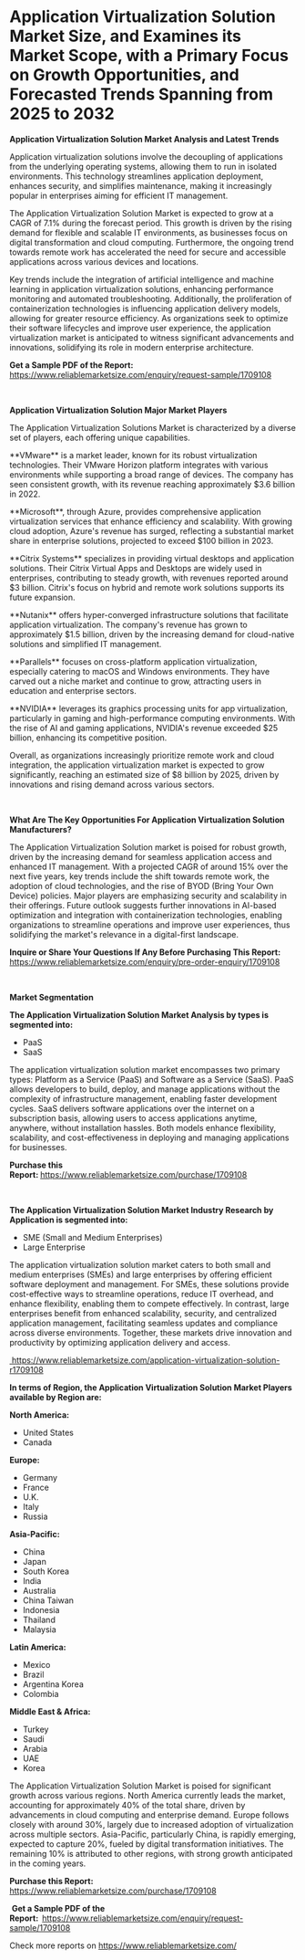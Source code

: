 <p><h1>Application Virtualization Solution Market Size, and Examines its Market Scope, with a Primary Focus on Growth Opportunities, and Forecasted Trends Spanning from 2025 to 2032</h1></p><p><strong>Application Virtualization Solution Market Analysis and Latest Trends</strong></p>
<p><p>Application virtualization solutions involve the decoupling of applications from the underlying operating systems, allowing them to run in isolated environments. This technology streamlines application deployment, enhances security, and simplifies maintenance, making it increasingly popular in enterprises aiming for efficient IT management. </p><p>The Application Virtualization Solution Market is expected to grow at a CAGR of 7.1% during the forecast period. This growth is driven by the rising demand for flexible and scalable IT environments, as businesses focus on digital transformation and cloud computing. Furthermore, the ongoing trend towards remote work has accelerated the need for secure and accessible applications across various devices and locations.</p><p>Key trends include the integration of artificial intelligence and machine learning in application virtualization solutions, enhancing performance monitoring and automated troubleshooting. Additionally, the proliferation of containerization technologies is influencing application delivery models, allowing for greater resource efficiency. As organizations seek to optimize their software lifecycles and improve user experience, the application virtualization market is anticipated to witness significant advancements and innovations, solidifying its role in modern enterprise architecture.</p></p>
<p><strong>Get a Sample PDF of the Report:&nbsp;</strong> <a href="https://www.reliablemarketsize.com/enquiry/request-sample/1709108?utm_campaign=2317&utm_medium=2&utm_source=Github&utm_content=ia&utm_term=27032025&utm_id=application-virtualization-solution">https://www.reliablemarketsize.com/enquiry/request-sample/1709108</a></p>
<p>&nbsp;</p>
<p><strong>Application Virtualization Solution Major Market Players</strong></p>
<p><p>The Application Virtualization Solutions Market is characterized by a diverse set of players, each offering unique capabilities. </p><p>**VMware** is a market leader, known for its robust virtualization technologies. Their VMware Horizon platform integrates with various environments while supporting a broad range of devices. The company has seen consistent growth, with its revenue reaching approximately $3.6 billion in 2022.</p><p>**Microsoft**, through Azure, provides comprehensive application virtualization services that enhance efficiency and scalability. With growing cloud adoption, Azure's revenue has surged, reflecting a substantial market share in enterprise solutions, projected to exceed $100 billion in 2023.</p><p>**Citrix Systems** specializes in providing virtual desktops and application solutions. Their Citrix Virtual Apps and Desktops are widely used in enterprises, contributing to steady growth, with revenues reported around $3 billion. Citrix's focus on hybrid and remote work solutions supports its future expansion.</p><p>**Nutanix** offers hyper-converged infrastructure solutions that facilitate application virtualization. The company's revenue has grown to approximately $1.5 billion, driven by the increasing demand for cloud-native solutions and simplified IT management.</p><p>**Parallels** focuses on cross-platform application virtualization, especially catering to macOS and Windows environments. They have carved out a niche market and continue to grow, attracting users in education and enterprise sectors.</p><p>**NVIDIA** leverages its graphics processing units for app virtualization, particularly in gaming and high-performance computing environments. With the rise of AI and gaming applications, NVIDIA's revenue exceeded $25 billion, enhancing its competitive position.</p><p>Overall, as organizations increasingly prioritize remote work and cloud integration, the application virtualization market is expected to grow significantly, reaching an estimated size of $8 billion by 2025, driven by innovations and rising demand across various sectors.</p></p>
<p>&nbsp;</p>
<p><strong>What Are The Key Opportunities For Application Virtualization Solution Manufacturers?</strong></p>
<p><p>The Application Virtualization Solution market is poised for robust growth, driven by the increasing demand for seamless application access and enhanced IT management. With a projected CAGR of around 15% over the next five years, key trends include the shift towards remote work, the adoption of cloud technologies, and the rise of BYOD (Bring Your Own Device) policies. Major players are emphasizing security and scalability in their offerings. Future outlook suggests further innovations in AI-based optimization and integration with containerization technologies, enabling organizations to streamline operations and improve user experiences, thus solidifying the market's relevance in a digital-first landscape.</p></p>
<p><strong>Inquire or Share Your Questions If Any Before Purchasing This Report:</strong> <a href="https://www.reliablemarketsize.com/enquiry/pre-order-enquiry/1709108?utm_campaign=2317&utm_medium=2&utm_source=Github&utm_content=ia&utm_term=27032025&utm_id=application-virtualization-solution">https://www.reliablemarketsize.com/enquiry/pre-order-enquiry/1709108</a></p>
<p>&nbsp;</p>
<p><strong>Market Segmentation</strong></p>
<p><strong>The Application Virtualization Solution Market Analysis by types is segmented into:</strong></p>
<p><ul><li>PaaS</li><li>SaaS</li></ul></p>
<p><p>The application virtualization solution market encompasses two primary types: Platform as a Service (PaaS) and Software as a Service (SaaS). PaaS allows developers to build, deploy, and manage applications without the complexity of infrastructure management, enabling faster development cycles. SaaS delivers software applications over the internet on a subscription basis, allowing users to access applications anytime, anywhere, without installation hassles. Both models enhance flexibility, scalability, and cost-effectiveness in deploying and managing applications for businesses.</p></p>
<p><strong>Purchase this Report:&nbsp;</strong><a href="https://www.reliablemarketsize.com/purchase/1709108?utm_campaign=2317&utm_medium=2&utm_source=Github&utm_content=ia&utm_term=27032025&utm_id=application-virtualization-solution">https://www.reliablemarketsize.com/purchase/1709108</a></p>
<p>&nbsp;</p>
<p><strong>The Application Virtualization Solution Market Industry Research by Application is segmented into:</strong></p>
<p><ul><li>SME (Small and Medium Enterprises)</li><li>Large Enterprise</li></ul></p>
<p><p>The application virtualization solution market caters to both small and medium enterprises (SMEs) and large enterprises by offering efficient software deployment and management. For SMEs, these solutions provide cost-effective ways to streamline operations, reduce IT overhead, and enhance flexibility, enabling them to compete effectively. In contrast, large enterprises benefit from enhanced scalability, security, and centralized application management, facilitating seamless updates and compliance across diverse environments. Together, these markets drive innovation and productivity by optimizing application delivery and access.</p></p>
<p><a href="https://www.reliablemarketsize.com/application-virtualization-solution-r1709108?utm_campaign=2317&utm_medium=2&utm_source=Github&utm_content=ia&utm_term=27032025&utm_id=application-virtualization-solution">&nbsp;https://www.reliablemarketsize.com/application-virtualization-solution-r1709108</a></p>
<p><strong>In terms of Region, the Application Virtualization Solution Market Players available by Region are:</strong></p>
<p>
    <p> <strong> North America: </strong>
        <ul>
            <li>United States</li>
            <li>Canada</li>
        </ul>
        </p> 
    <p> <strong> Europe: </strong>
        <ul>
            <li>Germany</li>
            <li>France</li>
            <li>U.K.</li>
            <li>Italy</li>
            <li>Russia</li>
        </ul>
        </p> 
    <p> <strong> Asia-Pacific: </strong>
        <ul>
            <li>China</li>
            <li>Japan</li>
            <li>South Korea</li>
            <li>India</li>
            <li>Australia</li>
            <li>China Taiwan</li>
            <li>Indonesia</li>
            <li>Thailand</li>
            <li>Malaysia</li>
        </ul>
        </p> 
    <p> <strong> Latin America: </strong>
        <ul>
            <li>Mexico</li>
            <li>Brazil</li>
            <li>Argentina Korea</li>
            <li>Colombia</li>
        </ul>
        </p> 
    <p> <strong> Middle East & Africa: </strong>
        <ul>
            <li>Turkey</li>
            <li>Saudi</li>
            <li>Arabia</li>
            <li>UAE</li>
            <li>Korea</li>
        </ul>
    </p>
    </p>
<p><p>The Application Virtualization Solution Market is poised for significant growth across various regions. North America currently leads the market, accounting for approximately 40% of the total share, driven by advancements in cloud computing and enterprise demand. Europe follows closely with around 30%, largely due to increased adoption of virtualization across multiple sectors. Asia-Pacific, particularly China, is rapidly emerging, expected to capture 20%, fueled by digital transformation initiatives. The remaining 10% is attributed to other regions, with strong growth anticipated in the coming years.</p></p>
<p><strong>Purchase this Report: </strong><a href="https://www.reliablemarketsize.com/purchase/1709108?utm_campaign=2317&utm_medium=2&utm_source=Github&utm_content=ia&utm_term=27032025&utm_id=application-virtualization-solution">https://www.reliablemarketsize.com/purchase/1709108</a></p>
<p>&nbsp;<strong>Get a Sample PDF of the Report:&nbsp;&nbsp;</strong><a href="https://www.reliablemarketsize.com/enquiry/request-sample/1709108?utm_campaign=2317&utm_medium=2&utm_source=Github&utm_content=ia&utm_term=27032025&utm_id=application-virtualization-solution">https://www.reliablemarketsize.com/enquiry/request-sample/1709108</a></p>
<p><strong></strong></p>
<p>Check more reports on <a href="https://www.reliablemarketsize.com/?utm_campaign=2317&utm_medium=2&utm_source=Github&utm_content=ia&utm_term=27032025&utm_id=application-virtualization-solution">https://www.reliablemarketsize.com/</a></p>